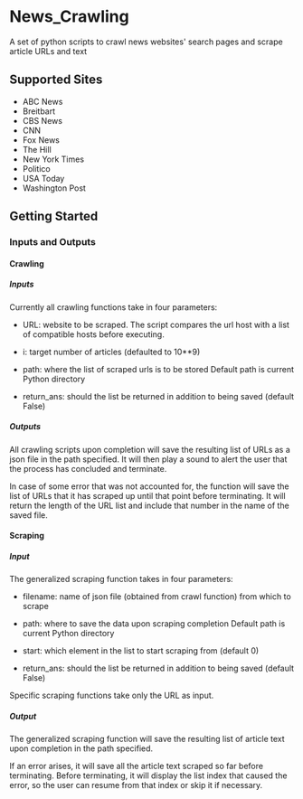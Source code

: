 # News_Crawling
A set of python scripts to crawl news websites' search pages and scrape article URLs and text

## Supported Sites
- ABC News
- Breitbart
- CBS News
- CNN
- Fox News
- The Hill
- New York Times
- Politico
- USA Today
- Washington Post

## Getting Started
### Inputs and Outputs
#### Crawling
##### Inputs
Currently all crawling functions take in four parameters:

- URL: website to be scraped.
The script compares the url host with a list of compatible hosts before executing.

- i: target number of articles (defaulted to 10**9)

- path: where the list of scraped urls is to be stored
Default path is current Python directory

- return_ans: should the list be returned in addition to being saved (default False)

##### Outputs
All crawling scripts upon completion will save the resulting list of URLs as a json file in the path specified.
It will then play a sound to alert the user that the process has concluded and terminate.

In case of some error that was not accounted for, the function will save the list of URLs that it has scraped up until that point before terminating.
It will return the length of the URL list and include that number in the name of the saved file.

#### Scraping
##### Input
The generalized scraping function takes in four parameters:

- filename: name of json file (obtained from crawl function) from which to scrape

- path: where to save the data upon scraping completion
Default path is current Python directory

- start: which element in the list to start scraping from (default 0)

- return_ans: should the list be returned in addition to being saved (default False)

Specific scraping functions take only the URL as input.

##### Output
The generalized scraping function will save the resulting list of article text upon completion in the path specified.

If an error arises, it will save all the article text scraped so far before terminating.
Before terminating, it will display the list index that caused the error, so the user can resume from that index or skip it if necessary.

